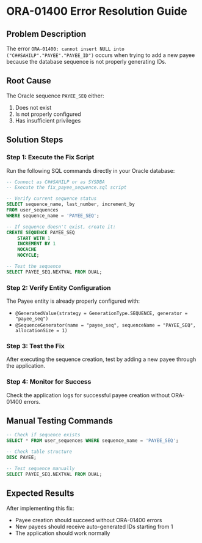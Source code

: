 # ORA-01400 Error Resolution Guide

## Problem Description
The error `ORA-01400: cannot insert NULL into ("C##SAHILP"."PAYEE"."PAYEE_ID")` occurs when trying to add a new payee because the database sequence is not properly generating IDs.

## Root Cause
The Oracle sequence `PAYEE_SEQ` either:
1. Does not exist
2. Is not properly configured
3. Has insufficient privileges

## Solution Steps

### Step 1: Execute the Fix Script
Run the following SQL commands directly in your Oracle database:

```sql
-- Connect as C##SAHILP or as SYSDBA
-- Execute the fix_payee_sequence.sql script

-- Verify current sequence status
SELECT sequence_name, last_number, increment_by 
FROM user_sequences 
WHERE sequence_name = 'PAYEE_SEQ';

-- If sequence doesn't exist, create it:
CREATE SEQUENCE PAYEE_SEQ
    START WITH 1
    INCREMENT BY 1
    NOCACHE
    NOCYCLE;

-- Test the sequence
SELECT PAYEE_SEQ.NEXTVAL FROM DUAL;
```

### Step 2: Verify Entity Configuration
The Payee entity is already properly configured with:
- `@GeneratedValue(strategy = GenerationType.SEQUENCE, generator = "payee_seq")`
- `@SequenceGenerator(name = "payee_seq", sequenceName = "PAYEE_SEQ", allocationSize = 1)`

### Step 3: Test the Fix
After executing the sequence creation, test by adding a new payee through the application.

### Step 4: Monitor for Success
Check the application logs for successful payee creation without ORA-01400 errors.

## Manual Testing Commands

```sql
-- Check if sequence exists
SELECT * FROM user_sequences WHERE sequence_name = 'PAYEE_SEQ';

-- Check table structure
DESC PAYEE;

-- Test sequence manually
SELECT PAYEE_SEQ.NEXTVAL FROM DUAL;
```

## Expected Results
After implementing this fix:
- Payee creation should succeed without ORA-01400 errors
- New payees should receive auto-generated IDs starting from 1
- The application should work normally
